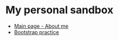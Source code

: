 # My personal sandbox

* [Main page - About me](http://tuoris.github.io)
* [Bootstrap practice](http://tuoris.github.io/bootstrap_practice/)